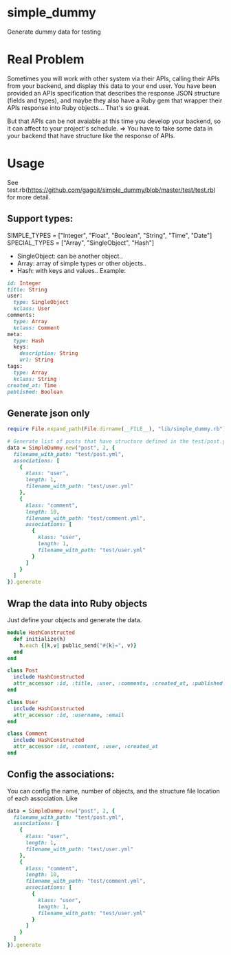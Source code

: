 # simple_dummy
Generate dummy data for testing

# Real Problem
Sometimes you will work with other system via their APIs, calling their APIs from your backend, and display this data to your end user. You have been provided an APIs specification that describes the response JSON structure (fields and types), and maybe they also have a Ruby gem that wrapper their APIs response into Ruby objects... That's so great. 

But that APIs can be not avaiable at this time you develop your backend, so it can affect to your project's schedule. 
=> You have to fake some data in your backend that have structure like the response of APIs.

# Usage
See test.rb(https://github.com/gagoit/simple_dummy/blob/master/test/test.rb) for more detail.

## Support types:
SIMPLE_TYPES = ["Integer", "Float", "Boolean", "String", "Time", "Date"]
SPECIAL_TYPES = ["Array", "SingleObject", "Hash"]

- SingleObject: can be another object..
- Array: array of simple types or other objects..
- Hash: with keys and values..
Example:
```ruby
id: Integer
title: String
user:
  type: SingleObject
  kclass: User
comments:
  type: Array
  kclass: Comment
meta:
  type: Hash
  keys:
    description: String
    url: String
tags:
  type: Array
  kclass: String
created_at: Time
published: Boolean
```

## Generate json only
```ruby
require File.expand_path(File.dirname(__FILE__), "lib/simple_dummy.rb")

# Generate list of posts that have structure defined in the test/post.yml
data = SimpleDummy.new("post", 2, {
  filename_with_path: "test/post.yml", 
  associations: [
    {
      klass: "user",
      length: 1,
      filename_with_path: "test/user.yml"
    },
    {
      klass: "comment",
      length: 10,
      filename_with_path: "test/comment.yml",
      associations: [
        {
          klass: "user",
          length: 1,
          filename_with_path: "test/user.yml"
        }
      ]
    }
  ]
}).generate
```

## Wrap the data into Ruby objects
Just define your objects and generate the data.
``` ruby
module HashConstructed
  def initialize(h)
    h.each {|k,v| public_send("#{k}=", v)}
  end
end

class Post
  include HashConstructed
  attr_accessor :id, :title, :user, :comments, :created_at, :published, :meta, :tags
end

class User
  include HashConstructed
  attr_accessor :id, :username, :email
end

class Comment
  include HashConstructed
  attr_accessor :id, :content, :user, :created_at
end
```

## Config the associations:
You can config the name, number of objects, and the structure file location of each association. Like
``` ruby
data = SimpleDummy.new("post", 2, {
  filename_with_path: "test/post.yml", 
  associations: [
    {
      klass: "user",
      length: 1,
      filename_with_path: "test/user.yml"
    },
    {
      klass: "comment",
      length: 10,
      filename_with_path: "test/comment.yml",
      associations: [
        {
          klass: "user",
          length: 1,
          filename_with_path: "test/user.yml"
        }
      ]
    }
  ]
}).generate
```
